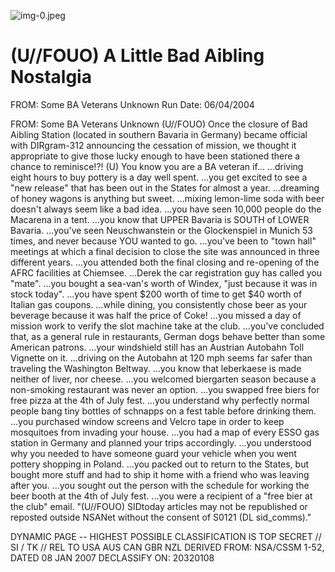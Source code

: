 ![img-0.jpeg](img-0.jpeg)

# (U//FOUO) A Little Bad Aibling Nostalgia 

FROM: Some BA Veterans
Unknown
Run Date: 06/04/2004

FROM: Some BA Veterans
Unknown
(U//FOUO) Once the closure of Bad Aibling Station (located in southern Bavaria in Germany) became official with DIRgram-312 announcing the cessation of mission, we thought it appropriate to give those lucky enough to have been stationed there a chance to reminisce!?!
(U) You know you are a BA veteran if...
...driving eight hours to buy pottery is a day well spent.
...you get excited to see a "new release" that has been out in the States for almost a year.
...dreaming of honey wagons is anything but sweet.
...mixing lemon-lime soda with beer doesn't always seem like a bad idea.
...you have seen 10,000 people do the Macarena in a tent.
...you know that UPPER Bavaria is SOUTH of LOWER Bavaria.
...you've seen Neuschwanstein or the Glockenspiel in Munich 53 times, and never because YOU wanted to go.
...you've been to "town hall" meetings at which a final decision to close the site was announced in three different years.
...you attended both the final closing and re-opening of the AFRC facilities at Chiemsee.
...Derek the car registration guy has called you "mate".
...you bought a sea-van's worth of Windex, "just because it was in stock today".
...you have spent $\$ 200$ worth of time to get $\$ 40$ worth of Italian gas coupons.
...while dining, you consistently chose beer as your beverage because it was half the price of Coke!
...you missed a day of mission work to verify the slot machine take at the club.
...you've concluded that, as a general rule in restaurants, German dogs behave better than some American patrons.
...your windshield still has an Austrian Autobahn Toll Vignette on it.
...driving on the Autobahn at 120 mph seems far safer than traveling the Washington Beltway.
...you know that leberkaese is made neither of liver, nor cheese.
...you welcomed biergarten season because a non-smoking restaurant was never an option.
...you swapped free biers for free pizza at the 4th of July fest.
...you understand why perfectly normal people bang tiny bottles of schnapps on a fest table before drinking them.
...you purchased window screens and Velcro tape in order to keep mosquitoes from invading your house.
...you had a map of every ESSO gas station in Germany and planned your trips accordingly.
...you understood why you needed to have someone guard your vehicle when you went pottery shopping in Poland.
...you packed out to return to the States, but bought more stuff and had to ship it home with a friend who was leaving after you.
...you sought out the person with the schedule for working the beer booth at the 4th of July fest.
...you were a recipient of a "free bier at the club" email.
"(U//FOUO) SIDtoday articles may not be republished or reposted outside NSANet without the consent of S0121 (DL sid_comms)."

DYNAMIC PAGE -- HIGHEST POSSIBLE CLASSIFICATION IS TOP SECRET // SI / TK // REL TO USA AUS CAN GBR NZL
DERIVED FROM: NSA/CSSM 1-52, DATED 08 JAN 2007 DECLASSIFY ON: 20320108
